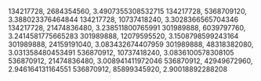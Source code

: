 134217728, 2684354560, 3.4907355308532715
134217728, 5368709120, 3.388023376464844
134217728, 10737418240, 3.3028366565704346
134217728, 21474836480, 3.238511800765991
301989888, 6039797760, 3.2414581775665283
301989888, 12079595520, 3.1508798599243164
301989888, 24159191040, 3.083432674407959
301989888, 48318382080, 3.031358480453491
536870912, 10737418240, 3.0836100578308105
536870912, 21474836480, 3.008941411972046
536870912, 42949672960, 2.946164131164551
536870912, 85899345920, 2.90018892288208
